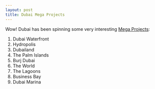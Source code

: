 ```yaml
---
layout: post
title: Dubai Mega Projects
---
```


Wow! Dubai has been spinning some very interesting [Mega Projects](http://www.dreamsofdubai.com/dubai-mega-projects/):

1. Dubai Waterfront
2. Hydropolis
3. Dubailand
4. The Palm Islands
5. Burj Dubai
6. The World
7. The Lagoons
8. Business Bay
9. Dubai Marina
